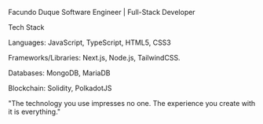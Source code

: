 Facundo Duque
Software Engineer | Full-Stack Developer

Tech Stack

Languages: 
JavaScript, TypeScript, HTML5, CSS3

Frameworks/Libraries: Next.js, Node.js, TailwindCSS.

Databases: MongoDB, MariaDB

Blockchain: Solidity, PolkadotJS

"The technology you use impresses no one. The experience you create with it is everything."
